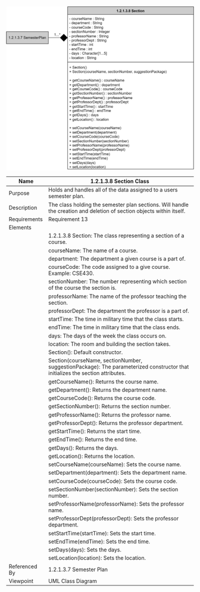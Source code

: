 ![Section Class Diagram](TeamTwoFiles/1.2.1.3.8SectionClassDiagram.svg)

| Name | 1.2.1.3.8 Section Class |
| ----------- | ----------- |
| Purpose | Holds and handles all of the data assigned to a users semester plan. |
| Description | The class holding the semester plan sections. Will handle the creation and deletion of section objects within itself.|
| Requirements | Requirement 13 |
| Elements |
| | 1.2.1.3.8 Section: The class representing a section of a course. |
| | courseName: The name of a course. |
| | department: The department a given course is a part of.
| | courseCode: The code assigned to a give course. Example: CSE430. |
| | sectionNumber: The number representing which section of the course the section is.
| | professorName: The name of the professor teaching the section.
| | professorDept: The department the professor is a part of. |
| | startTime: The time in military time that the class starts. |
| | endTime: The time in military time that the class ends. |
| | days: The days of the week the class occurs on. |
| | location: The room and building the section takes. |
| | Section(): Default constructor. | 
| | Section(courseName, sectionNumber, suggestionPackage): The parameterized constructor that initializes the section attributes. |
| | getCourseName(): Returns the course name. |
| | getDepartment(): Returns the department name. |
| | getCourseCode(): Returns the course code. |
| | getSectionNumber(): Returns the section number. |
| | getProfessorName(): Returns the professor name. |
| | getProfessorDept(): Returns the professor department. |
| | getStartTime(): Returns the start time. |
| | getEndTime(): Returns the end time. |
| | getDays(): Returns the days. |
| | getLocation(): Returns the location. |
| | setCourseName(courseName): Sets the course name. |
| | setDepartment(department): Sets the department name. |
| | setCourseCode(courseCode): Sets the course code. |
| | setSectionNumber(sectionNumber): Sets the section number. |
| | setProfessorName(professorName): Sets the professor name. |
| | setProfessorDept(professorDept): Sets the professor department. |
| | setStartTime(startTime): Sets the start time. |
| | setEndTime(endTime): Sets the end time. |
| | setDays(days): Sets the days. |
| | setLocation(location): Sets the location. |
| Referenced By | 1.2.1.3.7 Semester Plan |
| Viewpoint | UML Class Diagram|
